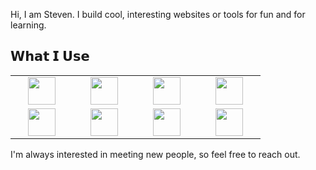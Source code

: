 
<!-- You can edit this image in paint and host the image on https://sm.ms/ -->

Hi, I am Steven. I build cool, interesting websites or tools for fun and for learning.
 

<p align="center">
  
## 𝗪𝗵𝗮𝘁 𝗜 𝗨𝘀𝗲

<table>
  <tbody>
    <tr valign="top">
     <td width="15%" align="center">
        <img height="44px" src="https://cdn.svgporn.com/logos/react.svg">
      </td>
      <td width="15%" align="center">
         <img height="44px" style={padding-top: 10px; padding-bottom: 10px;} src="https://cdn.svgporn.com/logos/typescript.svg">
      </td>
      <td width="15%" align="center">
        <img height="44px" src="https://cdn.svgporn.com/logos/c-sharp.svg">
      </td>
      <td width="15%" align="center">
        <img height="44px" src="https://cdn.svgporn.com/logos/nextjs.svg">
      </td>
    </tr>
    <tr valign="top">
      <td width="15%" align="center">
         <img height="44px" src="https://cdn.svgporn.com/logos/python.svg">
      </td>
      <td width="15%" align="center">
        <img height="44px" src="https://cdn.svgporn.com/logos/graphql.svg">
      </td>
       <td width="15%" align="center">
        <img height="44px" src="https://cdn.svgporn.com/logos/gatsby.svg">
      </td>
      <td width="15%" align="center">
        <img height="44px" src="https://cdn.svgporn.com/logos/redux.svg">
      </td>
    </tr>
  </tbody>
</table>
</p>





<!-- <img src="https://i.imgur.com/zUqwpbO.png"> -->



I'm always interested in meeting new people, so feel free to reach out.





